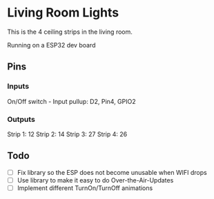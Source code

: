 # Living Room Lights

This is the 4 ceiling strips in the living room.

Running on a ESP32 dev board

## Pins

### Inputs

On/Off switch - Input pullup: D2, Pin4, GPIO2 

### Outputs

Strip 1: 12
Strip 2: 14
Strip 3: 27
Strip 4: 26


## Todo

- [ ] Fix library so the ESP does not become unusable when WIFI drops
- [ ] Use library to make it easy to do Over-the-Air-Updates
- [ ] Implement different TurnOn/TurnOff animations
